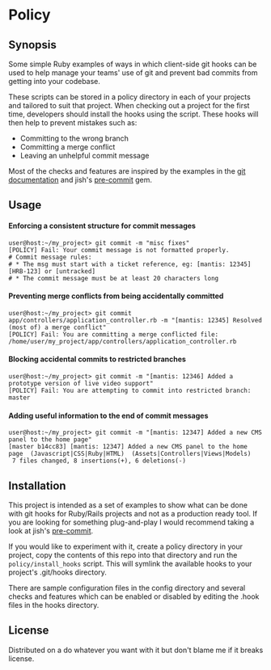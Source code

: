 # Policy

## Synopsis
Some simple Ruby examples of ways in which client-side git hooks can be used to help manage your teams' use of git and prevent bad commits from getting into your codebase. 

These scripts can be stored in a policy directory in each of your projects and tailored to suit that project. When checking out a project for the first time, developers should install the hooks using the script. These hooks will then help to prevent mistakes such as:

- Committing to the wrong branch
- Committing a merge conflict
- Leaving an unhelpful commit message

Most of the checks and features are inspired by the examples in the [git documentation](http://git-scm.com/book/en/Customizing-Git-Git-Hooks) and jish's [pre-commit](https://github.com/jish/pre-commit) gem.

## Usage

#### Enforcing a consistent structure for commit messages
```
user@host:~/my_project> git commit -m "misc fixes"
[POLICY] Fail: Your commit message is not formatted properly.
# Commit message rules:
# * The msg must start with a ticket reference, eg: [mantis: 12345] [HRB-123] or [untracked]
# * The commit message must be at least 20 characters long
```

#### Preventing merge conflicts from being accidentally committed
```
user@host:~/my_project> git commit app/controllers/application_controller.rb -m "[mantis: 12345] Resolved (most of) a merge conflict"
[POLICY] Fail: You are committing a merge conflicted file: /home/user/my_project/app/controllers/application_controller.rb
```

#### Blocking accidental commits to restricted branches
```
user@host:~/my_project> git commit -m "[mantis: 12346] Added a prototype version of live video support"
[POLICY] Fail: You are attempting to commit into restricted branch: master
```

#### Adding useful information to the end of commit messages
```
user@host:~/my_project> git commit -m "[mantis: 12347] Added a new CMS panel to the home page"
[master b14cc83] [mantis: 12347] Added a new CMS panel to the home page  (Javascript|CSS|Ruby|HTML)  (Assets|Controllers|Views|Models)
 7 files changed, 8 insertions(+), 6 deletions(-)
```

## Installation
This project is intended as a set of examples to show what can be done with git hooks for Ruby/Rails projects and not as a production ready tool. If you are looking for something plug-and-play I would recommend taking a look at jish's [pre-commit](https://github.com/jish/pre-commit).

If you would like to experiment with it, create a policy directory in your project, copy the contents of this repo into that directory and run the `policy/install_hooks` script. This will symlink the available hooks to your project's .git/hooks directory.

There are sample configuration files in the config directory and several checks and features which can be enabled or disabled by editing the .hook files in the hooks directory.

## License
Distributed on a do whatever you want with it but don't blame me if it breaks license.
